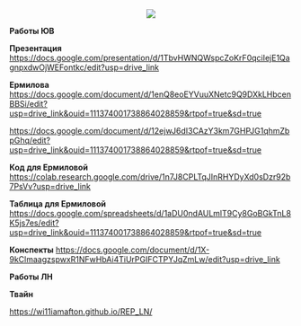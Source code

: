 <div id="header" align="center">
  <img src="https://media1.giphy.com/media/v1.Y2lkPTc5MGI3NjExbTRxNGxuOHQ2Nm5vOHRoNzBvejdvdTY5dTJicjVzYXBjMWNjMHhkeCZlcD12MV9pbnRlcm5hbF9naWZfYnlfaWQmY3Q9Zw/8XEQRJsRWcTgA/giphy.gif"/>
</div>


<div id="badges" align="center">
<img src="https://komarev.com/ghpvc/?username=Wi11iamAfton&style=flat-square&color=blue" alt=""/>
</div>


**Работы ЮВ**

**Презентация**
https://docs.google.com/presentation/d/1TbvHWNQWspcZoKrF0qciIejE1QagnpxdwOjWEFontkc/edit?usp=drive_link


**Ермилова**
https://docs.google.com/document/d/1enQ8eoEYVuuXNetc9Q9DXkLHbcenBBSi/edit?usp=drive_link&ouid=111374001738864028859&rtpof=true&sd=true

https://docs.google.com/document/d/12ejwJ6dI3CAzY3km7GHPJG1qhmZbpGhq/edit?usp=drive_link&ouid=111374001738864028859&rtpof=true&sd=true

**Код для Ермиловой**
https://colab.research.google.com/drive/1n7J8CPLTqJInRHYDyXd0sDzr92b7PsVv?usp=drive_link

**Таблица для Ермиловой**
https://docs.google.com/spreadsheets/d/1aDU0ndAULmlT9Cy8GoBGkTnL8K5js7es/edit?usp=drive_link&ouid=111374001738864028859&rtpof=true&sd=true

**Конспекты**
https://docs.google.com/document/d/1X-9kClmaagzspwxR1NFwHbAi4TiUrPGIFCTPYJqZmLw/edit?usp=drive_link



**Работы ЛН**



**Твайн**

https://wi11iamafton.github.io/REP_LN/
